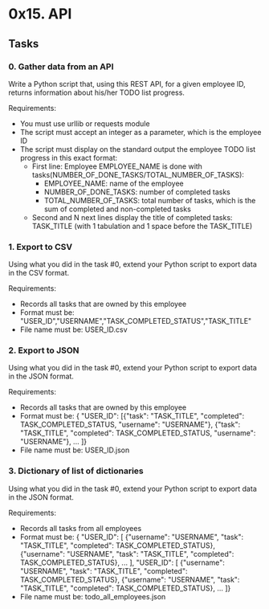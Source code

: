 # 0x15. API

## Tasks

### 0. Gather data from an API
Write a Python script that, using this REST API, for a given employee ID, returns information about his/her TODO list progress.

Requirements:

<ul>
<li>You must use urllib or requests module</li>
<li>The script must accept an integer as a parameter, which is the employee ID</li>
<li>The script must display on the standard output the employee TODO list progress in this exact format:
<ul><li>First line: Employee EMPLOYEE_NAME is done with tasks(NUMBER_OF_DONE_TASKS/TOTAL_NUMBER_OF_TASKS):
<ul><li>EMPLOYEE_NAME: name of the employee</li>
<li>NUMBER_OF_DONE_TASKS: number of completed tasks</li>
<li>TOTAL_NUMBER_OF_TASKS: total number of tasks, which is the sum of completed and non-completed tasks</li>
</ul></li>
<li>Second and N next lines display the title of completed tasks: TASK_TITLE (with 1 tabulation and 1 space before the TASK_TITLE)</li>
</ul></li>
</ul>


### 1. Export to CSV
Using what you did in the task #0, extend your Python script to export data in the CSV format.

Requirements:

<ul>
<li>Records all tasks that are owned by this employee</li>
<li>Format must be: "USER_ID","USERNAME","TASK_COMPLETED_STATUS","TASK_TITLE"</li>
<li>File name must be: USER_ID.csv</li>
</ul>


### 2. Export to JSON
Using what you did in the task #0, extend your Python script to export data in the JSON format.

Requirements:

<ul>
<li>Records all tasks that are owned by this employee</li>
<li>Format must be: { "USER_ID": [{"task": "TASK_TITLE", "completed": TASK_COMPLETED_STATUS, "username": "USERNAME"}, {"task": "TASK_TITLE", "completed": TASK_COMPLETED_STATUS, "username": "USERNAME"}, ... ]}</li>
<li>File name must be: USER_ID.json</li>
</ul>


### 3. Dictionary of list of dictionaries
Using what you did in the task #0, extend your Python script to export data in the JSON format.

Requirements:

<ul>
<li>Records all tasks from all employees</li>
<li>Format must be: { "USER_ID": [ {"username": "USERNAME", "task": "TASK_TITLE", "completed": TASK_COMPLETED_STATUS}, {"username": "USERNAME", "task": "TASK_TITLE", "completed": TASK_COMPLETED_STATUS}, ... ], "USER_ID": [ {"username": "USERNAME", "task": "TASK_TITLE", "completed": TASK_COMPLETED_STATUS}, {"username": "USERNAME", "task": "TASK_TITLE", "completed": TASK_COMPLETED_STATUS}, ... ]}</li>
<li>File name must be: todo_all_employees.json</li>
</ul>

